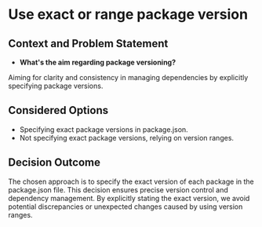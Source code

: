 # Use exact or range package version

## Context and Problem Statement

- **What's the aim regarding package versioning?**

Aiming for clarity and consistency in managing dependencies by explicitly specifying package versions.

## Considered Options

* Specifying exact package versions in package.json.
* Not specifying exact package versions, relying on version ranges.

## Decision Outcome

The chosen approach is to specify the exact version of each package in the package.json file. This decision ensures precise version control and dependency management. By explicitly stating the exact version, we avoid potential discrepancies or unexpected changes caused by using version ranges.
